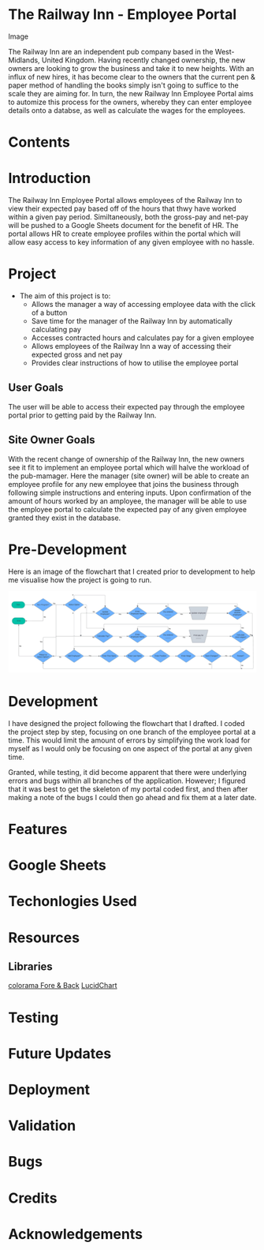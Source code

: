 # The Railway Inn - Employee Portal

Image

The Railway Inn are an independent pub company based in the West-Midlands, United Kingdom. Having recently changed ownership, the new owners are looking to grow the business and take it to new heights. With an influx of new hires, it has become clear to the owners that the current pen & paper method of handling the books simply isn't going to suffice to the scale they are aiming for. In turn, the new Railway Inn Employee Portal aims to automize this process for the owners, whereby they can enter employee details onto a databse, as well as calculate the wages for the employees. 

# Contents

# Introduction

The Railway Inn Employee Portal allows employees of the Railway Inn to view their expected pay based off of the hours that thwy have worked within a given pay period. Similtaneously, both the gross-pay and net-pay will be pushed to a Google Sheets document for the benefit of HR.  The portal allows HR to create employee profiles within the portal which will allow easy access to key information of any given employee with no hassle.

# Project

- The aim of this project is to:
    - Allows the manager a way of accessing employee data with the click of a button
    - Save time for the manager of the Railway Inn by automatically calculating pay
    - Accesses contracted hours and calculates pay for a given employee
    - Allows employees of the Railway Inn a way of accessing their expected gross and net pay
    - Provides clear instructions of how to utilise the employee portal

## User Goals

The user will be able to access their expected pay through the employee portal prior to getting paid by the Railway Inn.

## Site Owner Goals

With the recent change of ownership of the Railway Inn, the new owners see it fit to implement an employee portal which will halve the workload of the pub-mamager. Here the manager (site owner) will be able to create an employee profile for any new employee that joins the business through following simple instructions and entering inputs. Upon confirmation of the amount of hours worked by an amployee, the manager will be able to use the employee portal to calculate the expected pay of any given employee granted they exist in the database.

# Pre-Development

Here is an image of the flowchart that I created prior to development to help me visualise how the project is going to run.

![An image of a flowchart that I have created](assets/images/Flowcharts.jpeg)

# Development

I have designed the project following the flowchart that I drafted. I coded the project step by step, focusing on one branch of the employee portal at a time. This would limit the amount of errors by simplifying the work load for myself as I would only be focusing on one aspect of the portal at any given time.

Granted, while testing, it did become apparent that there were underlying errors and bugs within all branches of the application. However; I figured that it was best to get the skeleton of my portal coded first, and then after making a note of the bugs I could then go ahead and fix them at a later date.

# Features

# Google Sheets

# Techonlogies Used

# Resources

## Libraries

[colorama Fore & Back](https://pypi.org/project/colorama/)
[LucidChart](https://www.lucidchart.com/pages/)

# Testing

# Future Updates

# Deployment

# Validation

# Bugs

# Credits

# Acknowledgements